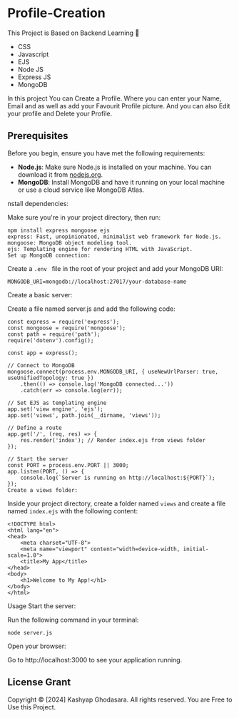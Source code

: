 # Profile-Creation
This Project is Based on Backend Learning 🚀

- CSS
- Javascript
- EJS
- Node JS
- Express JS
- MongoDB

In this project You can Create a Profile. Where you can enter your Name, Email and as well as add your Favourit Profile picture. And you can also Edit your profile and Delete your Profile.


## Prerequisites

Before you begin, ensure you have met the following requirements:

- **Node.js**: Make sure Node.js is installed on your machine. You can download it from [nodejs.org](https://nodejs.org/).
- **MongoDB**: Install MongoDB and have it running on your local machine or use a cloud service like MongoDB Atlas.

nstall dependencies:

Make sure you're in your project directory, then run:

```
npm install express mongoose ejs
express: Fast, unopinionated, minimalist web framework for Node.js.
mongoose: MongoDB object modeling tool.
ejs: Templating engine for rendering HTML with JavaScript.
Set up MongoDB connection:
```

Create a ```.env ``` file in the root of your project and add your MongoDB URI:

```
MONGODB_URI=mongodb://localhost:27017/your-database-name
```
Create a basic server:

Create a file named server.js and add the following code:
```
const express = require('express');
const mongoose = require('mongoose');
const path = require('path');
require('dotenv').config();

const app = express();

// Connect to MongoDB
mongoose.connect(process.env.MONGODB_URI, { useNewUrlParser: true, useUnifiedTopology: true })
    .then(() => console.log('MongoDB connected...'))
    .catch(err => console.log(err));

// Set EJS as templating engine
app.set('view engine', 'ejs');
app.set('views', path.join(__dirname, 'views'));

// Define a route
app.get('/', (req, res) => {
    res.render('index'); // Render index.ejs from views folder
});

// Start the server
const PORT = process.env.PORT || 3000;
app.listen(PORT, () => {
    console.log(`Server is running on http://localhost:${PORT}`);
});
Create a views folder:
```
Inside your project directory, create a folder named ```views``` and create a file named ```index.ejs``` with the following content:
```
<!DOCTYPE html>
<html lang="en">
<head>
    <meta charset="UTF-8">
    <meta name="viewport" content="width=device-width, initial-scale=1.0">
    <title>My App</title>
</head>
<body>
    <h1>Welcome to My App!</h1>
</body>
</html>

```
Usage
Start the server:

Run the following command in your terminal:
```
node server.js
```
Open your browser:

Go to http://localhost:3000 to see your application running.


## License Grant

Copyright © [2024] Kashyap Ghodasara. All rights reserved.
You are Free to Use this Project.

